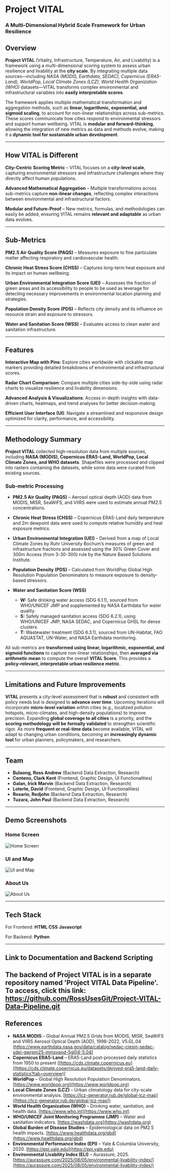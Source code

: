 # Project VITAL
### A Multi-Dimensional Hybrid Scale Framework for Urban Resilience

## Overview
**Project VITAL** (Vitality, Infrastructure, Temperature, Air, and Livability) is a framework using a multi-dimensional scoring system to assess urban resilience and livability at the **city scale**. By integrating multiple data sources—including *NASA (MODIS, Earthdata, SEDAC), Copernicus (ERA5-Land), WorldPop, Local Climate Zones (LCZ), World Health Organization (WHO)* datasets—VITAL transforms complex environmental and infrastructural variables into **easily interpretable scores**.  

The framework applies multiple mathematical transformation and aggregation methods, such as **linear, logarithmic, exponential, and sigmoid scaling**, to account for non-linear relationships across sub-metrics. These scores communicate how cities respond to environmental stressors and support human wellbeing. VITAL is **modular and forward-thinking**, allowing the integration of new metrics as data and methods evolve, making it a **dynamic tool for sustainable urban development**.

---

## How VITAL is Different

**City-Centric Scoring Metric** – VITAL focuses on a **city-level scale**, capturing environmental stressors and infrastructure challenges where they directly affect human populations.  

**Advanced Mathematical Aggregation** – Multiple transformations across sub-metrics capture **non-linear changes**, reflecting complex interactions between environmental and infrastructural factors.  

**Modular and Future-Proof** – New metrics, formulas, and methodologies can easily be added, ensuring VITAL remains **relevant and adaptable** as urban data evolves.  

---

## Sub-Metrics

**PM2.5 Air Quality Score (PAQS)** – Measures exposure to fine particulate matter affecting respiratory and cardiovascular health.  

**Chronic Heat Stress Score (CHSS)** – Captures long-term heat exposure and its impact on human wellbeing.  

**Urban Environmental Integration Score (UEI)** – Assesses the fraction of green areas and its accessibility to people to be used as leverage for detecting necessary improvements in environmental location planning and strategies.  

**Population Density Score (PDS)** – Reflects city density and its influence on resource strain and exposure to stressors.  

**Water and Sanitation Score (WSS)** – Evaluates access to clean water and sanitation infrastructure.

---

## Features
**Interactive Map with Pins**: Explore cities worldwide with clickable map markers providing detailed breakdowns of environmental and infrastructural scores.

**Radar Chart Comparison**: Compare multiple cities side-by-side using radar charts to visualize resilience and livability dimensions.

**Advanced Analysis & Visualizations**: Access in-depth insights with data-driven charts, heatmaps, and trend analyses for better decision-making.

**Efficient User Interface (UI)**: Navigate a streamlined and responsive design optimized for clarity, performance, and accessibility.

---

## Methodology Summary

**Project VITAL** collected high-resolution data from multiple sources, including **NASA (MODIS), Copernicus ERA5-Land, WorldPop, Local Climate Zones, and WHO datasets**. Shapefiles were processed and clipped into rasters containing the datasets, while some data were curated from existing sources.  

### Sub-metric Processing

- **PM2.5 Air Quality (PAQS)** – Aerosol optical depth (AOD) data from MODIS, MISR, SeaWiFS, and VIIRS were used to estimate annual PM2.5 concentrations.  

- **Chronic Heat Stress (CHSS)** – Copernicus ERA5-Land daily temperature and 2m dewpoint data were used to compute relative humidity and heat exposure metrics.  

- **Urban Environmental Integration (UEI)** – Derived from a map of Local Climate Zones by Ruhr University Bochum’s measures of green and infrastructure fractions and assessed using the 30% Green Cover and 300m Access (from 3-30-300) rule by the Nature Based Solutions Institute.

- **Population Density (PDS)** – Calculated from WorldPop Global High Resolution Population Denominators to measure exposure to density-based stressors.  

- **Water and Sanitation Score (WSS)**  
  - **W:** Safe drinking water access (SDG 6.1.1), sourced from WHO/UNICEF JMP and supplemented by NASA Earthdata for water quality.  
  - **S:** Safely managed sanitation access (SDG 6.2.1), using WHO/UNICEF JMP, NASA SEDAC, and Copernicus GHSL for dense clusters.  
  - **T:** Wastewater treatment (SDG 6.3.1), sourced from UN-Habitat, FAO AQUASTAT, UN-Water, and NASA Earthdata monitoring.

All sub-metrics are **transformed using linear, logarithmic, exponential, and sigmoid functions** to capture non-linear relationships, then **averaged via arithmetic mean** to compute the overall **VITAL Score**. This provides a **policy-relevant, interpretable urban resilience metric**.

---

## Limitations and Future Improvements

**VITAL** presents a city-level assessment that is **robust** and consistent with policy needs but is designed to **advance over time**. Upcoming iterations will incorporate **micro-level variation** within cities (e.g., localized pollution hotspots, micro-climates, and high-density populations) to improve precision. Expanding **global coverage to all cities** is a priority, and the **scoring methodology will be formally validated** to strengthen scientific rigor. As more **frequent or real-time data** become available, VITAL will adapt to changing urban conditions, becoming an **increasingly dynamic tool** for urban planners, policymakers, and researchers.

---

## Team

- **Bulaong, Ross Andrew** (Backend Data Extraction, Research)  
- **Centeno, Clark Kent** (Frontend, Graphic Design, UI Functionalities)  
- **Galan, Irick Marvin** (Backend Data Extraction, Research)  
- **Loterte, David** (Frontend, Graphic Design, UI Functionalities)  
- **Rosario, Redjohn** (Backend Data Extraction, Research)  
- **Tuzara, John Paul** (Backend Data Extraction, Research)  

---

## Demo Screenshots

### Home Screen
![Home Screen](demo_imgs/homescreen.png)

### UI and Map
![UI and Map](demo_imgs/ui_and_map.png)

### About Us
![About Us](demo_imgs/about_us.png)

---

## Tech Stack

For Frontend:
**HTML**
**CSS**
**Javascript**

For Backend:
**Python**

---
## Link to Documentation and Backend Scripting

The backend of Project VITAL is in a separate repository named 'Project VITAL Data Pipeline'. To access, click this link: https://github.com/RossUsesGit/Project-VITAL-Data-Pipeline.git
---

## References

- **NASA MODIS** – Global Annual PM2.5 Grids from MODIS, MISR, SeaWiFS and VIIRS Aerosol Optical Depth (AOD), 1998-2022, V5.GL.04 [(https://www.earthdata.nasa.gov/data/catalog/sedac-ciesin-sedac-sdei-gwrpm25-mmsvaod-5gl04-5.04)]([https://modis.gsfc.nasa.gov](https://www.earthdata.nasa.gov/data/catalog/sedac-ciesin-sedac-sdei-gwrpm25-mmsvaod-5gl04-5.04))  
- **Copernicus ERA5-Land** – ERA5-Land post-processed daily statistics from 1950 to present [[https://cds.climate.copernicus.eu]([https://cds.climate.copernicus.eu/datasets/derived-era5-land-daily-statistics?tab=overview)]
- **WorldPop** – Global High Resolution Population Denominators. [https://www.worldpop.org](https://www.worldpop.org)  
- **Local Climate Zones (LCZ)** – Urban climatology data for city-scale environmental analysis. [https://lcz-generator.rub.de/global-lcz-map]([https://lcz-generator.rub.de/global-lcz-map])  
- **World Health Organization (WHO)** – Drinking water, sanitation, and health data. [https://www.who.int](https://www.who.int)  
- **WHO/UNICEF Joint Monitoring Programme (JMP)** – Water and sanitation indicators. [https://washdata.org](https://washdata.org)  
- **Global Burden of Disease Studies** – Epidemiological data on PM2.5 health impacts. [https://www.healthdata.org/gbd](https://www.healthdata.org/gbd)  
- **Environmental Performance Index (EPI)** – Yale & Columbia University, 2020. [https://epi.yale.edu](https://epi.yale.edu)  
- **Environmental Livability Index (ELI)** – Aurassure, 2025. [https://aurassure.com/2025/08/05/environmental-livability-index/](https://aurassure.com/2025/08/05/environmental-livability-index/)
